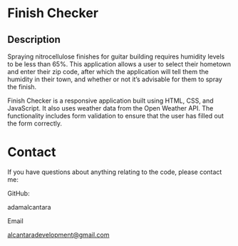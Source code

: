 # Finish Checker

## Description
Spraying nitrocellulose finishes for guitar building requires humidity levels to be less than 65%. This application allows a user to select their hometown and enter their zip code, after which the application will tell them the humidity in their town, and whether or not it’s advisable for them to spray the finish.

Finish Checker is a responsive application built using HTML, CSS, and JavaScript. It also uses weather data from the Open Weather API. The functionality includes form validation to ensure that the user has filled out the form correctly.

# Contact
If you have questions about anything relating to the code, please contact me: 

GitHub: 

adamalcantara 

Email 

alcantaradevelopment@gmail.com 